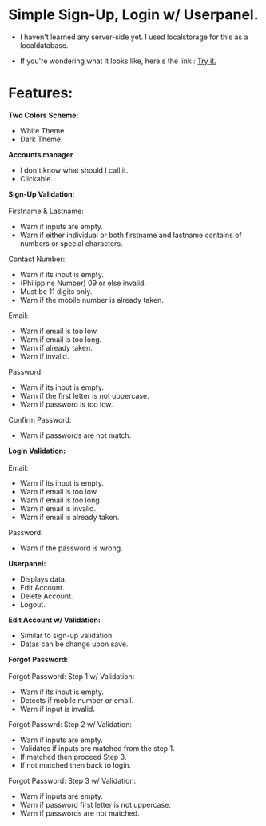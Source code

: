 # Simple Sign-Up, Login w/ Userpanel.

 - I haven't learned any server-side yet. I used localstorage for this as a localdatabase.

 - If you're wondering what it looks like, here's the link :  <a href="https://jinshin19.github.io/Sign-Up-Login/"> Try it. </a>

# Features:

<b> Two Colors Scheme: </b>
 - White Theme.
 - Dark Theme.

<b> Accounts manager </b>
 - I don't know what should I call it.
 - Clickable.

<b> Sign-Up Validation: </b> <br> <br>
  Firstname & Lastname:
  - Warn if inputs are empty.
  - Warn if either individual or both firstname and lastname contains of numbers or special characters.
  
  Contact Number:
  - Warn if its input is empty.
  - (Philippine Number) 09 or else invalid.
  - Must be 11 digits only.
  - Warn if the mobile number is already taken.

  Email:
  - Warn if email is too low.
  - Warn if email is too long.
  - Warn if already taken.
  - Warn if invalid.

  Password:
  - Warn if its input is empty.
  - Warn if the first letter is not uppercase.
  - Warn if password is too low.

  Confirm Password: 
  - Warn if passwords are not match.

<b> Login Validation: </b> <br> <br>
  Email: 
  - Warn if its input is empty.
  - Warn if email is too low.
  - Warn if email is too long.
  - Warn if email is invalid.
  - Warn if email is already taken.

  Password:
  - Warn if the password is wrong.

<b> Userpanel: </b>
 - Displays data.
 - Edit Account.
 - Delete Account.
 - Logout.

<b> Edit Account w/ Validation: </b>
 - Similar to sign-up validation.
 - Datas can be change upon save.

<b> Forgot Password: </b> <br> <br>
  Forgot Password: Step 1 w/ Validation:
  - Warn if its input is empty.
  - Detects if mobile number or email.
  - Warn if input is invalid.

  Forgot Passwrd: Step 2 w/ Validation:
  - Warn if inputs are empty.
  - Validates if inputs are matched from the step 1.
  - If matched then proceed Step 3.
  - If not matched then back to login.

  Forgot Password: Step 3 w/ Validation:
  - Warn if inputs are empty.
  - Warn if password first letter is not uppercase.
  - Warn if passwords are not matched.



